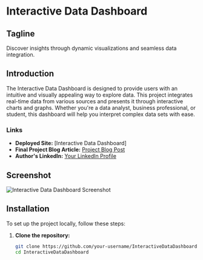 # Interactive Data Dashboard

## Tagline
Discover insights through dynamic visualizations and seamless data integration.

## Introduction
The Interactive Data Dashboard is designed to provide users with an intuitive and visually appealing way to explore data. This project integrates real-time data from various sources and presents it through interactive charts and graphs. Whether you're a data analyst, business professional, or student, this dashboard will help you interpret complex data sets with ease.

### Links
- **Deployed Site:** [Interactive Data Dashboard]
- **Final Project Blog Article:** [Project Blog Post](https://www.linkedin.com/posts/allan-kipruto_alx-portfolio-project-blog-post-introduction-activity-7206657776402456576-lzmb?utm_source=share&utm_medium=member_desktop)
- **Author's LinkedIn:** [Your LinkedIn Profile](www.linkedin.com/in/allan-kipruto)

## Screenshot
![Interactive Data Dashboard Screenshot](screenshot.png)

## Installation
To set up the project locally, follow these steps:

1. **Clone the repository:**
   ```bash
   git clone https://github.com/your-username/InteractiveDataDashboard.git
   cd InteractiveDataDashboard
